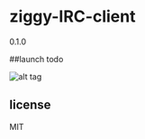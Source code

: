 ziggy-IRC-client
===================
0.1.0

##launch
todo

![alt tag](http://i.imgur.com/wdZMfLe.png)

## license

MIT